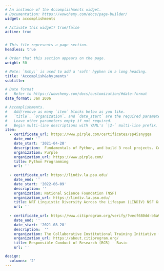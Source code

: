 ```yaml
---
# An instance of the Accomplishments widget.
# Documentation: https://wowchemy.com/docs/page-builder/
widget: accomplishments

# Activate this widget? true/false
active: true


# This file represents a page section.
headless: true

# Order that this section appears on the page.
weight: 50

# Note: `&shy;` is used to add a 'soft' hyphen in a long heading.
title: 'Accomplish&shy;ments'
subtitle:

# Date format
#   Refer to https://wowchemy.com/docs/customization/#date-format
date_format: Jan 2006

# Accomplishments.
#   Add/remove as many `item` blocks below as you like.
#   `title`, `organization`, and `date_start` are the required parameters.
#   Leave other parameters empty if not required.
#   Begin multi-line descriptions with YAML's `|2-` multi-line prefix.
item:  
  - certificate_url: https://www.pirple.com/certificates/sp45snygqa
    date_end: ''
    date_start: '2021-04-28'
    description:  Fundamentals of Python, and build 3 real projects. Covers Variables, Functions, Statements, Lists, Loops, Sets, Dictionaries, I/O, Classes, Libraries, Error-Handling and more.
    organization: Purple
    organization_url: https://www.pirple.com/
    title: Python Programming
    url: ''
        
  - certificate_url: https://lindiv.la.psu.edu/
    date_end: ''
    date_start: '2022-06-09'
    description: ''
    organization: National Science Foundation (NSF)
    organization_url: https://lindiv.la.psu.edu/
    title: NRT Linguistic Diversity Across the Lifespan (LINDIV) NSF Graduate Fellowship 
    url: ''
    
  - certificate_url: https://www.citiprogram.org/verify/?wecf680dd-b6a9-40f2-a8f4-cb567061cd59-44300524
    date_end: ''
    date_start: '2021-08-28'
    description:  ''
    organization: The Collaborative Institutional Training Initiative (CITI Program)
    organization_url: https://about.citiprogram.org/
    title: Responsible Conduct of Research (RCR) - Basic
    url: ''

design:
  columns: '2'
---
```

